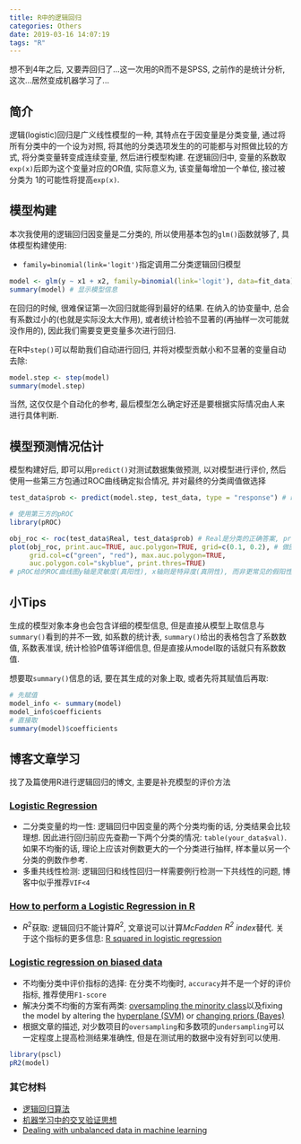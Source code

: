 ```yaml
---
title: R中的逻辑回归
categories: Others
date: 2019-03-16 14:07:19
tags: "R"
---
```


想不到4年之后, 又要弄回归了...这一次用的R而不是SPSS, 之前作的是统计分析, 这次...居然变成机器学习了...
<!-- 摘要部分 -->
<!-- more -->

## 简介
逻辑(logistic)回归是广义线性模型的一种, 其特点在于因变量是分类变量, 通过将所有分类中的一个设为对照, 将其他的分类选项发生的的可能都与对照做比较的方式, 将分类变量转变成连续变量, 然后进行模型构建. 在逻辑回归中, 变量的系数取`exp(x)`后即为这个变量对应的OR值, 实际意义为, 该变量每增加一个单位, 接过被分类为
1的可能性将提高`exp(x)`.

## 模型构建
本次我使用的逻辑回归因变量是二分类的, 所以使用基本包的`glm()`函数就够了, 具体模型构建使用:


- `family=binomial(link='logit')`指定调用二分类逻辑回归模型


```r
model <- glm(y ~ x1 + x2, family=binomial(link='logit'), data=fit_data)
summary(model) # 显示模型信息
```

在回归的时候, 很难保证第一次回归就能得到最好的结果. 在纳入的协变量中, 总会有系数过小的(也就是实际没太大作用), 或者统计检验不显著的(再抽样一次可能就没作用的), 因此我们需要变更变量多次进行回归.

在R中`step()`可以帮助我们自动进行回归, 并将对模型贡献小和不显著的变量自动去除:

```r
model.step <- step(model)
summary(model.step) 
```

当然, 这仅仅是个自动化的参考, 最后模型怎么确定好还是要根据实际情况由人来进行具体判断.

## 模型预测情况估计

模型构建好后, 即可以用`predict()`对测试数据集做预测, 以对模型进行评价, 然后使用一些第三方包通过ROC曲线确定拟合情况, 并对最终的分类阈值做选择

```r
test_data$prob <- predict(model.step, test_data, type = "response") # response的话接过是0~1的概率, 不指定默认是个常数

# 使用第三方的pROC
library(pROC)

obj_roc <- roc(test_data$Real, test_data$prob) # Real是分类的正确答案, prob是给的预测概率
plot(obj_roc, print.auc=TRUE, auc.polygon=TRUE, grid=c(0.1, 0.2), # 做图
     grid.col=c("green", "red"), max.auc.polygon=TRUE,
     auc.polygon.col="skyblue", print.thres=TRUE)
# pROC给的ROC曲线图y轴是灵敏度(真阳性), x轴则是特异度(真阴性), 而非更常见的假阳性率, 所以x轴是1->0而非0-1
```

## 小Tips

生成的模型对象本身也会包含详细的模型信息, 但是直接从模型上取信息与`summary()`看到的并不一致, 如系数的统计表, `summary()`给出的表格包含了系数数值, 系数表准误, 统计检验P值等详细信息, 但是直接从model取的话就只有系数数值.

想要取`summary()`信息的话, 要在其生成的对象上取, 或者先将其赋值后再取:

```r
# 先赋值
model_info <- summary(model)
model_info$coefficients
# 直接取
summary(model)$coefficients
```

## 博客文章学习

找了及篇使用R进行逻辑回归的博文, 主要是补充模型的评价方法

### [Logistic Regression](http://r-statistics.co/Logistic-Regression-With-R.html)


- 二分类变量的均一性: 逻辑回归中因变量的两个分类均衡的话, 分类结果会比较理想. 因此进行回归前应先查勘一下两个分类的情况: `table(your_data$val)`. 如果不均衡的话, 理论上应该对例数更大的一个分类进行抽样, 样本量以另一个分类的例数作参考.
- 多重共线性检测: 逻辑回归和线性回归一样需要例行检测一下共线性的问题, 博客中似乎推荐`VIF<4`


### [How to perform a Logistic Regression in R](https://www.r-bloggers.com/how-to-perform-a-logistic-regression-in-r/)

- $R^2$获取: 逻辑回归不能计算$R^2$, 文章说可以计算*McFadden $R^2$ index*替代. 关于这个指标的更多信息: [R squared in logistic regression](http://thestatsgeek.com/2014/02/08/r-squared-in-logistic-regression/)


### [Logistic regression on biased data](https://datascience.stackexchange.com/questions/12234/logistic-regression-on-biased-data)


- 不均衡分类中评价指标的选择: 在分类不均衡时, `accuracy`并不是一个好的评价指标, 推荐使用`F1-score`
- 解决分类不均衡的方案有两类: [oversampling the minority class](https://www.marcoaltini.com/blog/dealing-with-imbalanced-data-undersampling-oversampling-and-proper-cross-validation)以及fixing the model by altering the [hyperplane (SVM)]() or [changing priors (Bayes)]()
- 根据文章的描述, 对少数项目的`oversampling`和多数项的`undersampling`可以一定程度上提高检测结果准确性, 但是在测试用的数据中没有好到可以使用.


```r
library(pscl)
pR2(model)
```

### 其它材料


- [逻辑回归算法](https://blog.mythsman.com/2016/01/28/1/)
- [机器学习中的交叉验证思想](https://blog.mythsman.com/2016/02/02/1/)
- [Dealing with unbalanced data in machine learning](https://www.r-bloggers.com/dealing-with-unbalanced-data-in-machine-learning/)